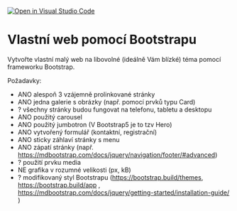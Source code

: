 [![Open in Visual Studio Code](https://classroom.github.com/assets/open-in-vscode-f059dc9a6f8d3a56e377f745f24479a46679e63a5d9fe6f495e02850cd0d8118.svg)](https://classroom.github.com/online_ide?assignment_repo_id=7136177&assignment_repo_type=AssignmentRepo)
# Vlastní web pomocí Bootstrapu

Vytvořte vlastní malý web na libovolné (ideálně Vám blízké) téma pomocí frameworku Bootstrap.

Požadavky:

* ANO alespoň 3 vzájemně prolinkované stránky
* ANO jedna galerie s obrázky (např. pomocí prvků typu Card)
* ? všechny stránky budou fungovat na telefonu, tabletu a desktopu
* ANO použitý carousel
* ANO použitý jumbotron (V Bootstrap5 je to tzv Hero)
* ANO vytvořený formulář (kontaktní, registrační)
* ANO sticky záhlaví stránky s menu
* ANO zápatí stránky (např. https://mdbootstrap.com/docs/jquery/navigation/footer/#advanced)
* ? použití prvku media
* NE grafika v rozumné velikosti (px, kB)
* ? modifikovaný styl Bootstrapu (https://bootstrap.build/themes, https://bootstrap.build/app , https://mdbootstrap.com/docs/jquery/getting-started/installation-guide/ )

